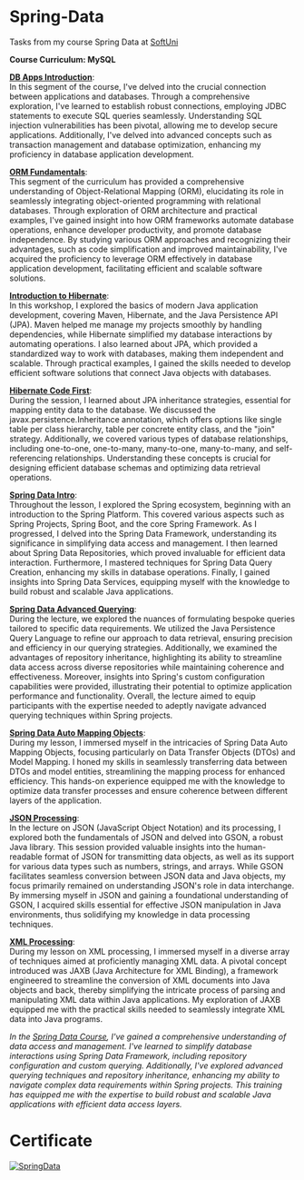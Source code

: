 # Spring-Data
Tasks from my course Spring Data at <a href="https://softuni.bg/">SoftUni</a> 

<b> Course Curriculum: MySQL </b> 

**[DB Apps Introduction](https://github.com/trayanaboykova/Spring-Data/tree/main/Lesson01_DBAppsIntroduction)**: <br> 
In this segment of the course, I've delved into the crucial connection between applications and databases. Through a comprehensive exploration, I've learned to establish robust connections, employing JDBC statements to execute SQL queries seamlessly. Understanding SQL injection vulnerabilities has been pivotal, allowing me to develop secure applications. Additionally, I've delved into advanced concepts such as transaction management and database optimization, enhancing my proficiency in database application development.

**[ORM Fundamentals](https://github.com/trayanaboykova/Spring-Data/tree/main/Lesson02_ORM_Fundamentals/ORM_Fundamentals)**: <br>
This segment of the curriculum has provided a comprehensive understanding of Object-Relational Mapping (ORM), elucidating its role in seamlessly integrating object-oriented programming with relational databases. Through exploration of ORM architecture and practical examples, I've gained insight into how ORM frameworks automate database operations, enhance developer productivity, and promote database independence. By studying various ORM approaches and recognizing their advantages, such as code simplification and improved maintainability, I've acquired the proficiency to leverage ORM effectively in database application development, facilitating efficient and scalable software solutions.

**[Introduction to Hibernate](https://github.com/trayanaboykova/Spring-Data/tree/main/Lesson03_IntroductionToHibernate)**: <br>
In this workshop, I explored the basics of modern Java application development, covering Maven, Hibernate, and the Java Persistence API (JPA). Maven helped me manage my projects smoothly by handling dependencies, while Hibernate simplified my database interactions by automating operations. I also learned about JPA, which provided a standardized way to work with databases, making them independent and scalable. Through practical examples, I gained the skills needed to develop efficient software solutions that connect Java objects with databases.

**[Hibernate Code First](https://github.com/trayanaboykova/Spring-Data/tree/main/Lesson04_HibernateCodeFirst)**: <br>
During the session, I learned about JPA inheritance strategies, essential for mapping entity data to the database. We discussed the javax.persistence.Inheritance annotation, which offers options like single table per class hierarchy, table per concrete entity class, and the "join" strategy. Additionally, we covered various types of database relationships, including one-to-one, one-to-many, many-to-one, many-to-many, and self-referencing relationships. Understanding these concepts is crucial for designing efficient database schemas and optimizing data retrieval operations.

**[Spring Data Intro](https://github.com/trayanaboykova/Spring-Data/tree/main/Lesson05_SpringDataIntro)**: <br>
Throughout the lesson, I explored the Spring ecosystem, beginning with an introduction to the Spring Platform. This covered various aspects such as Spring Projects, Spring Boot, and the core Spring Framework. As I progressed, I delved into the Spring Data Framework, understanding its significance in simplifying data access and management. I then learned about Spring Data Repositories, which proved invaluable for efficient data interaction. Furthermore, I mastered techniques for Spring Data Query Creation, enhancing my skills in database operations. Finally, I gained insights into Spring Data Services, equipping myself with the knowledge to build robust and scalable Java applications.

**[Spring Data Advanced Querying](https://github.com/trayanaboykova/Spring-Data/tree/main/Lesson06_SpringDataAdvancedQuerying)**: <br>
During the lecture, we explored the nuances of formulating bespoke queries tailored to specific data requirements. We utilized the Java Persistence Query Language to refine our approach to data retrieval, ensuring precision and efficiency in our querying strategies. Additionally, we examined the advantages of repository inheritance, highlighting its ability to streamline data access across diverse repositories while maintaining coherence and effectiveness. Moreover, insights into Spring's custom configuration capabilities were provided, illustrating their potential to optimize application performance and functionality. Overall, the lecture aimed to equip participants with the expertise needed to adeptly navigate advanced querying techniques within Spring projects.

**[Spring Data Auto Mapping Objects](https://github.com/trayanaboykova/Spring-Data/tree/main/Lesson07_SpringDataAutoMappingObjects)**: <br>
During my lesson, I immersed myself in the intricacies of Spring Data Auto Mapping Objects, focusing particularly on Data Transfer Objects (DTOs) and Model Mapping. I honed my skills in seamlessly transferring data between DTOs and model entities, streamlining the mapping process for enhanced efficiency. This hands-on experience equipped me with the knowledge to optimize data transfer processes and ensure coherence between different layers of the application.

**[JSON Processing](https://github.com/trayanaboykova/Spring-Data/tree/main/Lesson08_JSONProcessing)**: <br>
In the lecture on JSON (JavaScript Object Notation) and its processing, I explored both the fundamentals of JSON and delved into GSON, a robust Java library. This session provided valuable insights into the human-readable format of JSON for transmitting data objects, as well as its support for various data types such as numbers, strings, and arrays. While GSON facilitates seamless conversion between JSON data and Java objects, my focus primarily remained on understanding JSON's role in data interchange. By immersing myself in JSON and gaining a foundational understanding of GSON, I acquired skills essential for effective JSON manipulation in Java environments, thus solidifying my knowledge in data processing techniques.

**[XML Processing](https://github.com/trayanaboykova/Spring-Data/tree/main/Lesson09_XMLProcessing)**: <br>
During my lesson on XML processing, I immersed myself in a diverse array of techniques aimed at proficiently managing XML data. A pivotal concept introduced was JAXB (Java Architecture for XML Binding), a framework engineered to streamline the conversion of XML documents into Java objects and back, thereby simplifying the intricate process of parsing and manipulating XML data within Java applications. My exploration of JAXB equipped me with the practical skills needed to seamlessly integrate XML data into Java programs.

*In the [Spring Data Course](https://softuni.bg/trainings/4366/spring-data-february-2024), I've gained a comprehensive understanding of data access and management. I've learned to simplify database interactions using Spring Data Framework, including repository configuration and custom querying. Additionally, I've explored advanced querying techniques and repository inheritance, enhancing my ability to navigate complex data requirements within Spring projects. This training has equipped me with the expertise to build robust and scalable Java applications with efficient data access layers.*

# Certificate
<a href="https://softuni.bg/certificates/details/209417/a2eb90d6" rel="nofollow"><img src="https://github.com/trayanaboykova/Spring-Data/assets/101351760/881e898d-96fd-4386-9db2-84a84e52f99b" alt="SpringData"></a>
